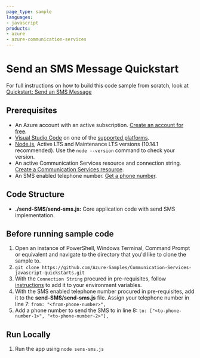 ```yaml
---
page_type: sample
languages:
- javascript
products:
- azure
- azure-communication-services
---
```



# Send an SMS Message Quickstart

For full instructions on how to build this code sample from scratch, look at [Quickstart: Send an SMS Message](https://docs.microsoft.com/azure/communication-services/quickstarts/telephony-sms/send?pivots=programming-language-javascript)

## Prerequisites

- An Azure account with an active subscription. [Create an account for free](https://azure.microsoft.com/free/?WT.mc_id=A261C142F). 
- [Visual Studio Code](https://code.visualstudio.com/) on one of the [supported platforms](https://code.visualstudio.com/docs/supporting/requirements#_platforms).
- [Node.js](https://nodejs.org/), Active LTS and Maintenance LTS versions (10.14.1 recommended). Use the `node --version` command to check your version. 
- An active Communication Services resource and connection string. [Create a Communication Services resource](https://docs.microsoft.com/azure/communication-services/quickstarts/create-communication-resource).
- An SMS enabled telephone number. [Get a phone number](https://docs.microsoft.com/azure/communication-services/quickstarts/telephony-sms/get-phone-number).

## Code Structure

- **./send-SMS/send-sms.js:** Core application code with send SMS implementation.

## Before running sample code

1. Open an instance of PowerShell, Windows Terminal, Command Prompt or equivalent and navigate to the directory that you'd like to clone the sample to.
2. `git clone https://github.com/Azure-Samples/Communication-Services-javascript-quickstarts.git`
3. With the `Connection String` procured in pre-requisites, follow [instructions](https://docs.microsoft.com/azure/communication-services/quickstarts/create-communication-resource?pivots=#store-your-connection-string) to add it to your environment variables.
4. With the SMS enabled telephone number procured in pre-requisites, add it to the **send-SMS/send-sms.js** file. Assign your telephone number in line 7:
   ```from: "<from-phone-number>",```
5. Add a phone number to send the SMS to in line 8:
   ```to: ["<to-phone-number-1>", "<to-phone-number-2>"],```

## Run Locally

1. Run the app using ```node sens-sms.js```
